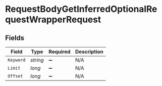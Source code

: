 # RequestBodyGetInferredOptionalRequestWrapperRequest


## Fields

| Field              | Type               | Required           | Description        |
| ------------------ | ------------------ | ------------------ | ------------------ |
| `Keyword`          | *string*           | :heavy_minus_sign: | N/A                |
| `Limit`            | *long*             | :heavy_minus_sign: | N/A                |
| `Offset`           | *long*             | :heavy_minus_sign: | N/A                |